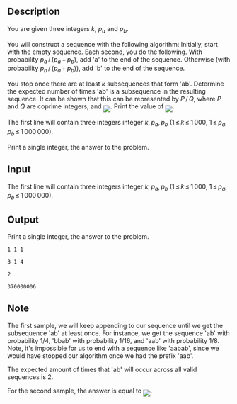 ## Description

<div><p>You are given three integers <span class="tex-span"><i>k</i></span>, <span class="tex-span"><i>p</i><sub class="lower-index"><i>a</i></sub></span> and <span class="tex-span"><i>p</i><sub class="lower-index"><i>b</i></sub></span>.</p><p>You will construct a sequence with the following algorithm: Initially, start with the empty sequence. Each second, you do the following. With probability <span class="tex-span"><i>p</i><sub class="lower-index"><i>a</i></sub> / (<i>p</i><sub class="lower-index"><i>a</i></sub> + <i>p</i><sub class="lower-index"><i>b</i></sub>)</span>, add '<span class="tex-font-style-tt">a</span>' to the end of the sequence. Otherwise (with probability <span class="tex-span"><i>p</i><sub class="lower-index"><i>b</i></sub> / (<i>p</i><sub class="lower-index"><i>a</i></sub> + <i>p</i><sub class="lower-index"><i>b</i></sub>)</span>), add '<span class="tex-font-style-tt">b</span>' to the end of the sequence.</p><p>You stop once there are at least <span class="tex-span"><i>k</i></span> subsequences that form '<span class="tex-font-style-tt">ab</span>'. Determine the expected number of times '<span class="tex-font-style-tt">ab</span>' is a subsequence in the resulting sequence. It can be shown that this can be represented by <span class="tex-span"><i>P</i> / <i>Q</i></span>, where <span class="tex-span"><i>P</i></span> and <span class="tex-span"><i>Q</i></span> are coprime integers, and <img align="middle" class="tex-formula" src="file://wzA98jHg.png" style="max-width: 100.0%;max-height: 100.0%;">. Print the value of <img align="middle" class="tex-formula" src="file://jFcDmZ6Z.png" style="max-width: 100.0%;max-height: 100.0%;">.</p></div><div class="input-specification"><p>The first line will contain three integers integer <span class="tex-span"><i>k</i>, <i>p</i><sub class="lower-index"><i>a</i></sub>, <i>p</i><sub class="lower-index"><i>b</i></sub></span> (<span class="tex-span">1 ≤ <i>k</i> ≤ 1 000</span>, <span class="tex-span">1 ≤ <i>p</i><sub class="lower-index"><i>a</i></sub>, <i>p</i><sub class="lower-index"><i>b</i></sub> ≤ 1 000 000</span>).</p></div><div class="output-specification"><p>Print a single integer, the answer to the problem.</p></div>

## Input

<p>The first line will contain three integers integer <span class="tex-span"><i>k</i>, <i>p</i><sub class="lower-index"><i>a</i></sub>, <i>p</i><sub class="lower-index"><i>b</i></sub></span> (<span class="tex-span">1 ≤ <i>k</i> ≤ 1 000</span>, <span class="tex-span">1 ≤ <i>p</i><sub class="lower-index"><i>a</i></sub>, <i>p</i><sub class="lower-index"><i>b</i></sub> ≤ 1 000 000</span>).</p>

## Output

<p>Print a single integer, the answer to the problem.</p>





```input1
1 1 1

```




```input2
3 1 4

```




```output1
2

```




```output2
370000006

```



## Note

<p>The first sample, we will keep appending to our sequence until we get the subsequence '<span class="tex-font-style-tt">ab</span>' at least once. For instance, we get the sequence '<span class="tex-font-style-tt">ab</span>' with probability 1/4, '<span class="tex-font-style-tt">bbab</span>' with probability 1/16, and '<span class="tex-font-style-tt">aab</span>' with probability 1/8. Note, it's impossible for us to end with a sequence like '<span class="tex-font-style-tt">aabab</span>', since we would have stopped our algorithm once we had the prefix '<span class="tex-font-style-tt">aab</span>'. </p><p>The expected amount of times that '<span class="tex-font-style-tt">ab</span>' will occur across all valid sequences is 2. </p><p>For the second sample, the answer is equal to <img align="middle" class="tex-formula" src="file://UvzvQw6E.png" style="max-width: 100.0%;max-height: 100.0%;">.</p>
